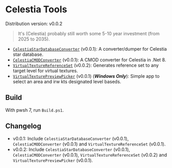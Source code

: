 # Celestia Tools

Distribution version: v0.0.2

> It's (Celestia) probably still worth some 5-10 year investment (from 2025 to 2035).

* [`CelestiaStarDatabaseConverter`](./CelestiaStarDatabaseConverter/README.md) (v0.0.1): A converter/dumper for Celestia star database.
* [`CelestiaCMODConverter`](./CelestiaCMODConverter/README.md) (v0.0.1): A CMOD converter for Celestia in .Net 8.
* [`VirtualTextureReferenceSet`](./VirtualTextureReferenceSet/README.md) (v0.0.2): Generates reference set to any target level for virtual textures.
* [`VirtualTexturePreviewPicker`](./VirtualTexturePreviewPicker/README.md) (v0.0.1) (***Windows Only***): Simple app to select an area and  irw kts designated level baseds.

## Build

With pwsh 7, run `Build.ps1`.

## Changelog

* v0.0.1: Include `CelestiaStarDatabaseConverter` (v0.0.1), `CelestiaCMODConverter` (v0.0.1) and `VirtualTextureReferenceSet` (v0.0.1).
* v0.0.2: Include `CelestiaStarDatabaseConverter` (v0.0.1), `CelestiaCMODConverter` (v0.0.1), `VirtualTextureReferenceSet` (v0.0.2) and `VirtualTexturePreviewPicker` (v0.0.1).